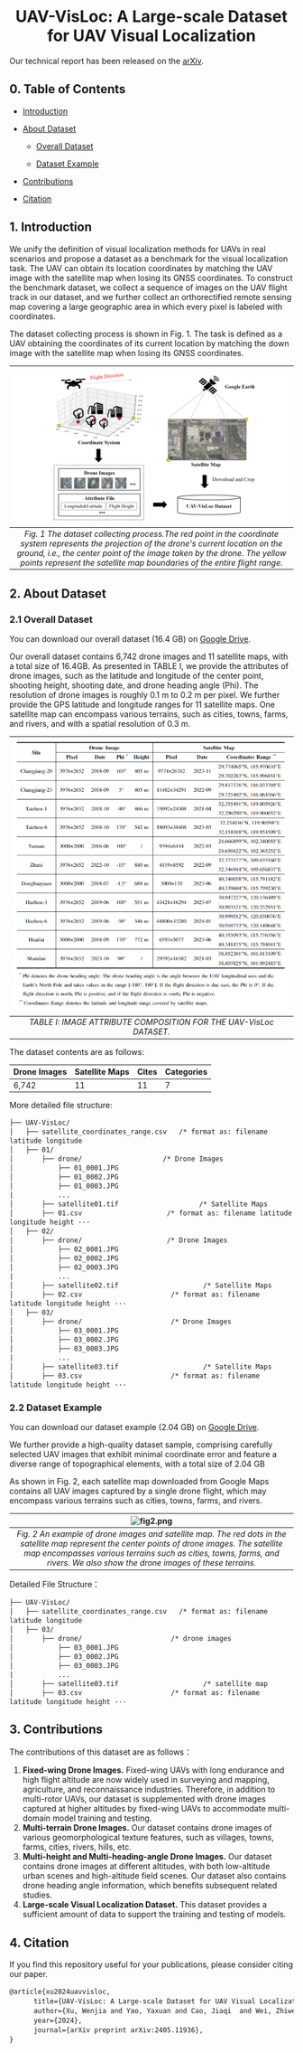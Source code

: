 <h1 align="center"> UAV-VisLoc: A Large-scale Dataset for UAV Visual Localization </h1>

Our technical report has been released on the [arXiv](https://arxiv.org/abs/2405.11936).

## 0. Table of Contents

* [Introduction](#1-introduction)

* [About Dataset](#2-about-dataset)

  * [Overall Dataset](#21-overall-dataset) 

  * [Dataset Example](#22-dataset-example)

* [Contributions](#3-contributions)

* [Citation](#4-citation)

## 1. Introduction
We unify the definition of visual localization methods for UAVs in real scenarios and propose a dataset as a benchmark for the visual localization task. The UAV can obtain its location coordinates by matching the UAV image with the satellite map when losing its GNSS coordinates. To construct the benchmark dataset, we collect a sequence of images on the UAV flight track in our dataset, and we further collect an orthorectified remote sensing map covering a large geographic area in which every pixel is labeled with coordinates.

The dataset collecting process is shown in Fig. 1. The task is defined as a UAV obtaining the coordinates of its current location by matching the down image with the satellite map when losing its GNSS coordinates.


| ![fig1.png](https://github.com/IntelliSensing/UAV-VisLoc/blob/main/img/fig1.png) | 
|:--:| 
| *Fig. 1 The dataset collecting process.The red point in the coordinate system represents the projection of the drone's current location on the ground, i.e., the center point of the image taken by the drone. The yellow points represent the satellite map boundaries of the entire flight range.* |

## 2. About Dataset

### 2.1 Overall Dataset

You can download our overall dataset (16.4 GB) on [Google Drive](https://drive.google.com/file/d/1xYODANyilEMM3CfWh85APwkTHQeLTcCT/view?usp=sharing).

Our overall dataset contains 6,742 drone images and 11 satellite maps, with a total size of 16.4GB. As presented in TABLE I, we provide the attributes of drone images, such as the latitude and longitude of the center point, shooting height, shooting date, and drone heading angle (Phi). The resolution of drone images is roughly 0.1 m to 0.2 m per pixel. We further provide the GPS latitude and longitude ranges for 11 satellite maps. One satellite map can encompass various terrains, such as cities, towns, farms, and rivers, and with a spatial resolution of 0.3 m. 


| ![table2.png](https://github.com/IntelliSensing/UAV-VisLoc/blob/main/img/table2.png)| 
|:--:| 
| *TABLE I: IMAGE ATTRIBUTE COMPOSITION FOR THE UAV-VisLoc DATASET.* |



The dataset contents are as follows:

| Drone Images | Satellite Maps | Cites | Categories |
| ------------ | -------------- | ----- | ---------- |
| 6,742        | 11             | 11    | 7          |


More detailed file structure:

```
├── UAV-VisLoc/
│   ├── satellite_coordinates_range.csv   /* format as: filename latitude longitude
│   ├── 01/
│       ├── drone/                    /* Drone Images
│           ├── 01_0001.JPG
│           ├── 01_0002.JPG
│           ├── 01_0003.JPG
|           ...
│       ├── satellite01.tif              	   /* Satellite Maps
│       ├── 01.csv			   		   /* format as: filename latitude longitude height ···
│   ├── 02/
│       ├── drone/                     /* Drone Images
│           ├── 02_0001.JPG
│           ├── 02_0002.JPG
│           ├── 02_0003.JPG
|           ...
│       ├── satellite02.tif               		/* Satellite Maps
│       ├── 02.csv				        /* format as: filename latitude longitude height ···
│   ├── 03/
│       ├── drone/                      /* Drone Images
│           ├── 03_0001.JPG
│           ├── 03_0002.JPG
│           ├── 03_0003.JPG
|           ...
│       ├── satellite03.tif              	    /* Satellite Maps
│       ├── 03.csv						/* format as: filename latitude longitude height ···
```

### 2.2 Dataset Example

You can download our dataset example (2.04 GB) on [Google Drive](https://drive.google.com/file/d/16tY7tPZiNIoyAhknvyXnp0jAfccIcHtL/view?usp=sharing).

We further provide a high-quality dataset sample, comprising carefully selected UAV images that exhibit minimal coordinate error and feature a diverse range of topographical elements, with a total size of 2.04 GB

As shown in Fig. 2, each satellite map downloaded from Google Maps contains all UAV images captured by a single drone flight, which may encompass various terrains such as cities, towns, farms, and rivers. 

| ![fig2.png](https://github.com/IntelliSensing/UAV-VisLoc/blob/main/img/fig2.png) | 
|:--:| 
| *Fig. 2 An example of drone images and satellite map. The red dots in the satellite map represent the center points of drone images. The satellite map encompasses various terrains such as cities, towns, farms, and rivers. We also show the drone images of these terrains.* |

Detailed File Structure：

```
├── UAV-VisLoc/
│   ├── satellite_coordinates_range.csv   /* format as: filename latitude longitude
│   ├── 03/
│       ├── drone/                      /* drone images
│           ├── 03_0001.JPG
│           ├── 03_0002.JPG
│           ├── 03_0003.JPG
|           ...
│       ├── satellite03.tif              	    /* satellite map
│       ├── 03.csv						/* format as: filename latitude longitude height ···
```

## 3. Contributions

The contributions of this dataset are as follows：

1. **Fixed-wing Drone Images.** Fixed-wing UAVs with long endurance and high flight altitude are now widely used in surveying and mapping, agriculture, and reconnaissance industries. Therefore, in addition to multi-rotor UAVs, our dataset is supplemented with drone images captured at higher altitudes by fixed-wing UAVs to accommodate multi-domain model training and testing.
2. **Multi-terrain Drone Images.** Our dataset contains drone images of various geomorphological texture features, such as villages, towns, farms, cities, rivers, hills, etc.
3. **Multi-height and Multi-heading-angle Drone Images.** Our dataset contains drone images at different altitudes, with both low-altitude urban scenes and high-altitude field scenes. Our dataset also contains drone heading angle information, which benefits subsequent related studies.
4. **Large-scale Visual Localization Dataset.** This dataset provides a sufficient amount of data to support the training and testing of models.

## 4. Citation

If you find this repository useful for your publications, please consider citing our paper.

```LaTeX
@article{xu2024uavvisloc,
      title={UAV-VisLoc: A Large-scale Dataset for UAV Visual Localization}, 
      author={Xu, Wenjia and Yao, Yaxuan and Cao, Jiaqi  and Wei, Zhiwei and Liu, Chunbo and Wang, Jiuniu and Peng, Mugen},
      year={2024},
      journal={arXiv preprint arXiv:2405.11936},
}
```

